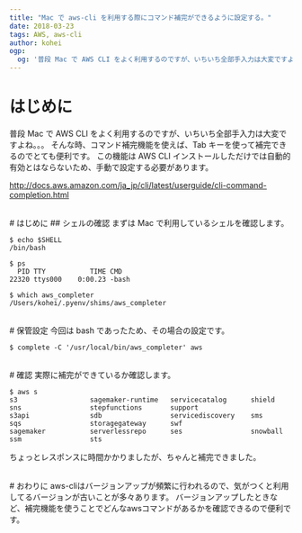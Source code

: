 ```yaml
---
title: "Mac で aws-cli を利用する際にコマンド補完ができるように設定する。"
date: 2018-03-23
tags: AWS, aws-cli
author: kohei
ogp:
  og: '普段 Mac で AWS CLI をよく利用するのですが、いちいち全部手入力は大変ですよね。。。 そんな時、コマンド補完機能を使えば、Tab キーを使って補完できるのでとても便利です'
---
```


# はじめに
普段 Mac で AWS CLI をよく利用するのですが、いちいち全部手入力は大変ですよね。。。 そんな時、コマンド補完機能を使えば、Tab キーを使って補完できるのでとても便利です。
この機能は AWS CLI インストールしただけでは自動的有効とはならないため、手動で設定する必要があります。

http://docs.aws.amazon.com/ja_jp/cli/latest/userguide/cli-command-completion.html

<br>
# はじめに
## シェルの確認
まずは Mac で利用しているシェルを確認します。

```bash:シェル確認①
$ echo $SHELL
/bin/bash
```

```bash:シェル確認②
$ ps
  PID TTY           TIME CMD
22320 ttys000    0:00.23 -bash
```

```bash:シェル確認③
$ which aws_completer
/Users/kohei/.pyenv/shims/aws_completer
```

<br>
# 保管設定
今回は bash であったため、その場合の設定です。

```bash:保管設定
$ complete -C '/usr/local/bin/aws_completer' aws
```

<br>
# 確認
実際に補完ができているか確認します。

```bash:補完確認
$ aws s
s3                  sagemaker-runtime   servicecatalog      shield              sns                 stepfunctions       support 
s3api               sdb                 servicediscovery    sms                 sqs                 storagegateway      swf 
sagemaker           serverlessrepo      ses                 snowball            ssm                 sts
```

ちょっとレスポンスに時間かかりましたが、ちゃんと補完できました。


<br>
# おわりに
aws-cliはバージョンアップが頻繁に行われるので、気がつくと利用してるバージョンが古いことが多々あります。
バージョンアップしたときなど、補完機能を使うことでどんなawsコマンドがあるかを確認できるので便利です。

